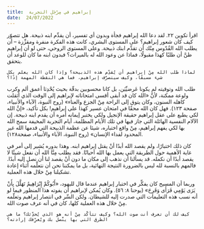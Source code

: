 ```yaml
---
title:  إبراهيم في مِرْجَل التجربة
date:  24/07/2022
---
```


اقرأ تكوين ٢٢. لقد دعا الله إبراهيم فجأة وبدون أي تفسير، أن يقدِّم ابنه ذبيحة. هل تتصوّر كيف كان شعور إبراهيم؟ على المستوى البشري، كانت هذه الفكرة منفرة ومقزِّزة – أن يطلب الله القُدّوس مِنْك أن تقدِّم ابنك ذبيحة. وعلى المستوى الروحي، حتى لو أن إبراهيم ظنَّ أن طلبًا كهذا مقبولًا، فماذا عن وعود الله له بالميراث؟ فبدون ابنه ما كان للوعد أن يتحقق.

`لماذا طلب الله مِنْ إبراهيم أن يُقدِّم هذه الذبيحة؟ وإذا كان الله يعلم بكل شيء مسبقًا، وكيف سيتصرَّف إبراهيم، فما هي النقطة المهمة إذًا؟`

طلب الله وتوقيته لم يكونا عَرضيِّيَن، بل كانا محسوبين بدقّة بحيث يُحْدِثا أعمق ألم وكرب ولوعة ممكنة، لأنَّ «الله كان قد أبقى أقسى امتحاناته لإبراهيم إلى الوقت الذي أثقلت كاهله السنون، وكان يتوق إلى الراحة مِنْ الجزع والعناء» (روح النبوة، الآباء والأنبياء، صفحة ١٢٣). فهل كان الله محقًا في امتحان عسير كهذا على إبراهيم! بكل تأكيد، «إنَّ الله لكي يطبع على عقل إبراهيم حقيقة الإنجيل ولكي يختبر إيمانه أمره أن يقدم ابنه ذبيحة. إن الآلام النفسية الهائلة التي جاز فيها في تلك الأيام المظلمة، أيام التجربة المخيفة سمح الله بها لكي يفهم إبراهيم، مِنْ واقع اختباره، شيئا عن عظمة الذبيحة التي قدمها الله غير المحدود لفداء الإنسان» (روح النبوة، الآباء والأنبياء، صفحة١٢٨).

كان ذلك اختبارًا، ولم يقصد الله أبدًا أنْ يقتل إبراهيم ابنه. وهذا بدوره يُشير إلى أمر في غاية الأهمية حول الطريقة التي يعمل بها الله أحيانًا. فقد يطلب مِنَّا الله أن نفعل شيئًا لا يقصد أبدًا أن نكمله. قد يسألنا أن نذهب إلى مكان ما دون أنْ يقصد لنا أن نصل إليه أبدًا. فالمهم بالنسبة لله ليس بالضرورة النتيجة النهائية، بل ما يمكننا نحن أن نتعلَّمه أثناء إعادة تشكيلنا مِنْ خلال هذه العملية.

وربما أن المسيح كان يفكِّر في اختبار إبراهيم عندما قال لليهود، «أَبُوكُمْ إِبْرَاهِيمُ تَهَلَّلَ بِأَنْ يَرَى يَوْمِي فَرَأَى وَفَرِحَ» (يوحنا ٨: ٥٦). وكان يُمكن لإبراهيم أن يفوته هذا المنظور فيما لو أنه نسب هذه التعليمات التي صدرت إليه للشيطان. ولكن السِّر في انتصار إبراهيم وتعلّمه مِنْ خلال هذه العملية كلها، كان في أنه عرف صوت الله.

`كيف لك أن تعرف أنت صوت الله؟ وكيف تتأكّد مِنْ أنه هو الذي يُحدِّثك؟ ما هي الطرق التي بها يتَّصل بك ويُعرِّفك إرادته؟`